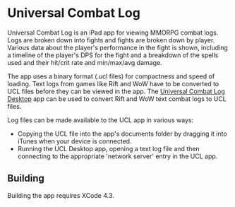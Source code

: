# Universal Combat Log

Universal Combat Log is an iPad app for viewing MMORPG combat logs. Logs are broken down into fights and fights are broken down by player. Various data about the player's performance in the fight is shown, including a timeline of the player's DPS for the fight and a breakdown of the spells used and their hit/crit rate and min/max/avg damage.

The app uses a binary format (.ucl files) for compactness and speed of loading. Text logs from games like Rift and WoW have to be converted to UCL files before they can be viewed in the app. The [Universal Combat Log Desktop](http://https://github.com/doxxx/universal-combat-log-desktop) app can be used to convert Rift and WoW text combat logs to UCL files.

Log files can be made available to the UCL app in various ways:

- Copying the UCL file into the app's documents folder by dragging it into iTunes when your device is connected.
- Running the UCL Desktop app, opening a text log file and then connecting to the appropriate 'network server' entry in the UCL app.

## Building

Building the app requires XCode 4.3.
